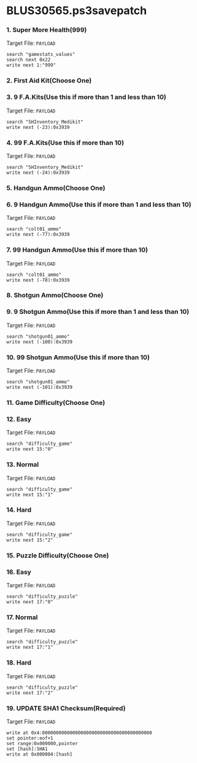 # BLUS30565.ps3savepatch

### 1. Super More Health(999)

Target File: `PAYLOAD`

```
search "gamestats_values"
search next 0x22
write next 1:"999"
```

### 2. First Aid Kit(Choose One)
### 3. 9 F.A.Kits(Use this if more than 1 and less than 10)

Target File: `PAYLOAD`

```
search "SHInventory_Medikit"
write next (-23):0x3939
```

### 4. 99 F.A.Kits(Use this if more than 10)

Target File: `PAYLOAD`

```
search "SHInventory_Medikit"
write next (-24):0x3939
```

### 5. Handgun Ammo(Choose One)
### 6. 9 Handgun Ammo(Use this if more than 1 and less than 10)

Target File: `PAYLOAD`

```
search "colt01_ammo"
write next (-77):0x3939
```

### 7. 99 Handgun Ammo(Use this if more than 10)

Target File: `PAYLOAD`

```
search "colt01_ammo"
write next (-78):0x3939
```

### 8. Shotgun Ammo(Choose One)
### 9. 9 Shotgun Ammo(Use this if more than 1 and less than 10)

Target File: `PAYLOAD`

```
search "shotgun01_ammo"
write next (-100):0x3939
```

### 10. 99 Shotgun Ammo(Use this if more than 10)

Target File: `PAYLOAD`

```
search "shotgun01_ammo"
write next (-101):0x3939
```

### 11. Game Difficulty(Choose One)
### 12. Easy

Target File: `PAYLOAD`

```
search "difficulty_game"
write next 15:"0"
```

### 13. Normal

Target File: `PAYLOAD`

```
search "difficulty_game"
write next 15:"1"
```

### 14. Hard

Target File: `PAYLOAD`

```
search "difficulty_game"
write next 15:"2"
```

### 15. Puzzle Difficulty(Choose One)
### 16. Easy

Target File: `PAYLOAD`

```
search "difficulty_puzzle"
write next 17:"0"
```

### 17. Normal

Target File: `PAYLOAD`

```
search "difficulty_puzzle"
write next 17:"1"
```

### 18. Hard

Target File: `PAYLOAD`

```
search "difficulty_puzzle"
write next 17:"2"
```

### 19. UPDATE SHA1 Checksum(Required)

Target File: `PAYLOAD`

```
write at 0x4:0000000000000000000000000000000000000000
set pointer:eof+1
set range:0x000000,pointer
set [hash]:SHA1
write at 0x000004:[hash]
```

